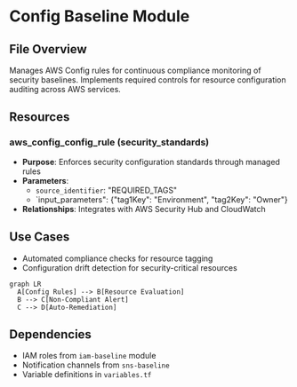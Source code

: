 # Config Baseline Module

## File Overview
Manages AWS Config rules for continuous compliance monitoring of security baselines. Implements required controls for resource configuration auditing across AWS services.

## Resources
### aws_config_config_rule (security_standards)
- **Purpose**: Enforces security configuration standards through managed rules
- **Parameters**:
  - `source_identifier`: "REQUIRED_TAGS"
  - `input_parameters": {"tag1Key": "Environment", "tag2Key": "Owner"}
- **Relationships**: Integrates with AWS Security Hub and CloudWatch

## Use Cases
- Automated compliance checks for resource tagging
- Configuration drift detection for security-critical resources

```mermaid
graph LR
  A[Config Rules] --> B[Resource Evaluation]
  B --> C[Non-Compliant Alert]
  C --> D[Auto-Remediation]
```

## Dependencies
- IAM roles from `iam-baseline` module
- Notification channels from `sns-baseline`
- Variable definitions in `variables.tf`
